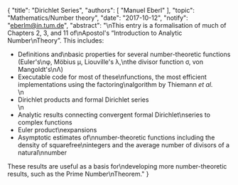 {
    "title": "Dirichlet Series",
    "authors": [
        "Manuel Eberl"
    ],
    "topic": "Mathematics/Number theory",
    "date": "2017-10-12",
    "notify": "eberlm@in.tum.de",
    "abstract": "\nThis entry is a formalisation of much of Chapters 2, 3, and 11 of\nApostol's &ldquo;Introduction to Analytic Number\nTheory&rdquo;. This includes: <ul> <li>Definitions and\nbasic properties for several number-theoretic functions (Euler's\n&phi;, M&ouml;bius &mu;, Liouville's &lambda;,\nthe divisor function &sigma;, von Mangoldt's\n&Lambda;)</li> <li>Executable code for most of these\nfunctions, the most efficient implementations using the factoring\nalgorithm by Thiemann <i>et al.</i></li>\n<li>Dirichlet products and formal Dirichlet series</li>\n<li>Analytic results connecting convergent formal Dirichlet\nseries to complex functions</li> <li>Euler product\nexpansions</li> <li>Asymptotic estimates of\nnumber-theoretic functions including the density of squarefree\nintegers and the average number of divisors of a natural\nnumber</li> </ul> These results are useful as a basis for\ndeveloping more number-theoretic results, such as the Prime Number\nTheorem."
}